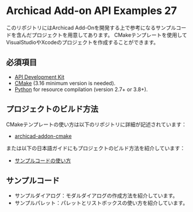 # Archicad Add-on API Examples 27

このリポジトリにはArchicad Add-Onを開発する上で参考になるサンプルコードを含んだプロジェクトを用意してあります。
CMakeテンプレートを使用してVisualStudioやXcodeのプロジェクトを作成することができます。

## 必須項目
- [API Development Kit](https://archicadapi.graphisoft.com/)
- [CMake](https://cmake.org) (3.16 minimum version is needed).
- [Python](https://www.python.org) for resource compilation (version 2.7+ or 3.8+).


## プロジェクトのビルド方法
CMakeテンプレートの使い方は以下のリポジトリに詳細が記述されています：
- [archicad-addon-cmake](https://github.com/GRAPHISOFT/archicad-addon-cmake)

または以下の日本語ガイドにもプロジェクトのビルド方法を紹介しています：
- [サンプルコードの使い方](https://www.graphisoft.co.jp/devsrc/AddonAPIPage/docs/index.html#/Examples/howtouse_example)

## サンプルコード
- サンプルダイアログ：モダルダイアログの作成方法を紹介しています。
- サンプルパレット：パレットとリストボックスの使い方を紹介しています。